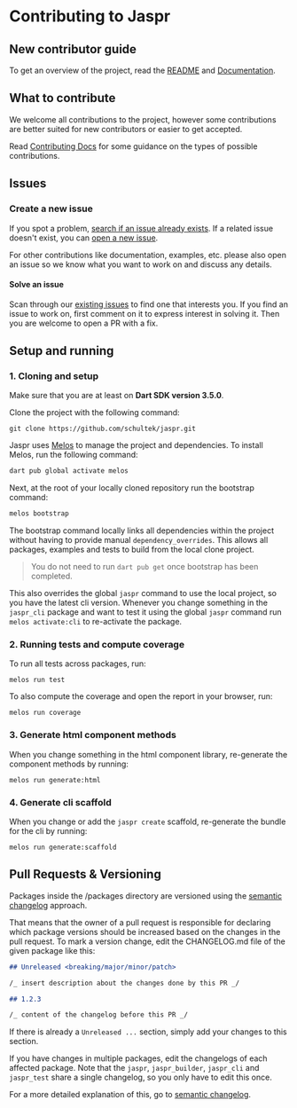# Contributing to Jaspr

## New contributor guide

To get an overview of the project, read the [README](README.md) 
and [Documentation](https://docs.page/schultek/jaspr).

## What to contribute

We welcome all contributions to the project, however some contributions are better suited 
for new contributors or easier to get accepted.

Read [Contributing Docs](https://docs.page/schultek/jaspr) for some guidance on the types
of possible contributions.

## Issues

### Create a new issue

If you spot a problem, [search if an issue already exists](https://github.com/schultek/jaspr/issues). 
If a related issue doesn't exist, you can [open a new issue](https://github.com/schultek/jaspr/issues/new).

For other contributions like documentation, examples, etc. please also open an issue so we know what you
want to work on and discuss any details.

#### Solve an issue

Scan through our [existing issues](https://github.com/schultek/jaspr/issues) to find one that interests you. 
If you find an issue to work on, first comment on it to express interest in solving it. 
Then you are welcome to open a PR with a fix.

## Setup and running

### 1. Cloning and setup

Make sure that you are at least on **Dart SDK version 3.5.0**.

Clone the project with the following command:
```shell
git clone https://github.com/schultek/jaspr.git
```

Jaspr uses [Melos](https://github.com/invertase/melos) to manage the project and dependencies.
To install Melos, run the following command:

```dart
dart pub global activate melos
```

Next, at the root of your locally cloned repository run the bootstrap command:

```dart
melos bootstrap
```

The bootstrap command locally links all dependencies within the project without having to provide manual `dependency_overrides`. 
This allows all packages, examples and tests to build from the local clone project.

> You do not need to run `dart pub get` once bootstrap has been completed.

This also overrides the global `jaspr` command to use the local project, so you have the latest cli version.
Whenever you change something in the `jaspr_cli` package and want to test it using the global `jaspr` command
run `melos activate:cli` to re-activate the package.

### 2. Running tests and compute coverage

To run all tests across packages, run:

```shell
melos run test
```

To also compute the coverage and open the report in your browser, run:

```shell
melos run coverage
```

### 3. Generate html component methods

When you change something in the html component library, re-generate the component
methods by running:

```shell
melos run generate:html
```

### 4. Generate cli scaffold

When you change or add the `jaspr create` scaffold, re-generate the bundle for the cli by running:

```shell
melos run generate:scaffold
```

## Pull Requests & Versioning

Packages inside the /packages directory are versioned using the 
[semantic changelog](https://github.com/rrousselGit/semantic_changelog) approach.

That means that the owner of a pull request is responsible for declaring which package versions should be increased based
on the changes in the pull request. To mark a version change, edit the CHANGELOG.md file of the given package like this:

```markdown
## Unreleased <breaking/major/minor/patch>

/_ insert description about the changes done by this PR _/

## 1.2.3

/_ content of the changelog before this PR _/
```

If there is already a `Unreleased ...` section, simply add your changes to this section.

If you have changes in multiple packages, edit the changelogs of each affected package. Note that the `jaspr`, 
`jaspr_builder`, `jaspr_cli` and `jaspr_test` share a single changelog, so you only have to edit this once.

For a more detailed explanation of this, go to [semantic changelog](https://github.com/rrousselGit/semantic_changelog).
